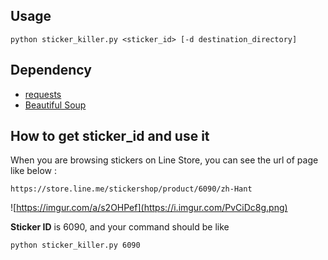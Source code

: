 ## Usage
    python sticker_killer.py <sticker_id> [-d destination_directory]

## Dependency
* [requests](http://docs.python-requests.org/en/master/)
* [Beautiful Soup](https://www.crummy.com/software/BeautifulSoup/bs4/doc/)

## How to get sticker_id and use it

When you are browsing stickers on Line Store, you can see the url of page like below :  

    https://store.line.me/stickershop/product/6090/zh-Hant

![https://imgur.com/a/s2OHPef](https://i.imgur.com/PvCiDc8g.png)

**Sticker ID** is 6090, and your command should be like

    python sticker_killer.py 6090



